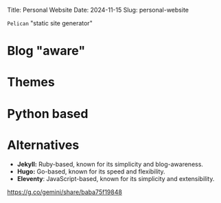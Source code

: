Title: Personal Website
Date: 2024-11-15
Slug: personal-website

`Pelican` "static site generator"

# Blog "aware"

# Themes

# Python based

# Alternatives

- **Jekyll:** Ruby-based, known for its simplicity and blog-awareness.
- **Hugo:** Go-based, known for its speed and flexibility.
- **Eleventy**: JavaScript-based, known for its simplicity and extensibility.

https://g.co/gemini/share/baba75f19848